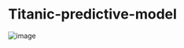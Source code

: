 # Titanic-predictive-model
![image](https://github.com/user-attachments/assets/d407c477-773b-45be-8fa0-1318ec5dbf39)
